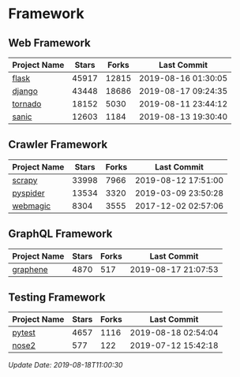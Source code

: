 # Framework

## Web Framework

| Project Name | Stars | Forks | Last Commit |
| ------------ | ----- | ----- | ----------- |
| [flask](https://github.com/pallets/flask) | 45917 | 12815 | 2019-08-16 01:30:05 |
| [django](https://github.com/django/django) | 43448 | 18686 | 2019-08-17 09:24:35 |
| [tornado](https://github.com/tornadoweb/tornado) | 18152 | 5030 | 2019-08-11 23:44:12 |
| [sanic](https://github.com/huge-success/sanic) | 12603 | 1184 | 2019-08-13 19:30:40 |

## Crawler Framework

| Project Name | Stars | Forks | Last Commit |
| ------------ | ----- | ----- | ----------- |
| [scrapy](https://github.com/scrapy/scrapy) | 33998 | 7966 | 2019-08-12 17:51:00 |
| [pyspider](https://github.com/binux/pyspider) | 13534 | 3320 | 2019-03-09 23:50:28 |
| [webmagic](https://github.com/code4craft/webmagic) | 8304 | 3555 | 2017-12-02 02:57:06 |

## GraphQL Framework

| Project Name | Stars | Forks | Last Commit |
| ------------ | ----- | ----- | ----------- |
| [graphene](https://github.com/graphql-python/graphene) | 4870 | 517 | 2019-08-17 21:07:53 |

## Testing Framework

| Project Name | Stars | Forks | Last Commit |
| ------------ | ----- | ----- | ----------- |
| [pytest](https://github.com/pytest-dev/pytest) | 4657 | 1116 | 2019-08-18 02:54:04 |
| [nose2](https://github.com/nose-devs/nose2) | 577 | 122 | 2019-07-12 15:42:18 |

*Update Date: 2019-08-18T11:00:30*